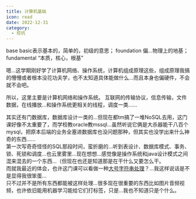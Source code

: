 ```yaml
---
title: 计算机基础
icon: read
date: 2022-12-31
category:
  - 挖坑
---
```


base basic表示基本的，简单的，初级的意思；
foundation 偏...物理上的地基；
fundamental “本质，核心，根基”

嗯...这学期刚好学了计算机网络、操作系统，计算机组成原理这些，组成原理我搞的懵懵或者根本没花功夫学，也不太知道具体能做什么...而且本身也偏硬件，不会就不会吧。

所以，这里主要是计算机网络和操作系统。
互联网的传输协议，信息传输，文件数据，在线播放...和操作系统更相关的线程，调度一类......

其实还有门数据库，数据库设计一类的...但现在都tm搞了一堆NoSQL去用，这门课好像不太重要了，而学校教oracle教mssql...虽然听说它俩是大杀器能干八百个mysql，把原本后端的业务全塞进数据库也没问题那种，但其实也没学出来什么神奇的东西......\
第一次写奇奇怪怪的SQL那段时间，蛮折磨的...听到表设计、数据库模式、事务、锁、死锁和调度...也云里雾里...现在想想...感觉像是操作系统和java设计模式之间混来混去的一个东西...（但现在也还是知道那是在干什么又要怎么干。\
而就我最近的体会，也许这门课可以看做一种[大号字符串处理](../front-end/practice/cloud-disk.md/#2022-12-30)？...我这样说话是不是显得我很笨蛋...\
只不过并不是所有东西都能被这样处理...很多现在很重要的东西比如图片音频视频，也许依旧能用机器学习能给它们打标签，只是...我也不知道只是个什么。
